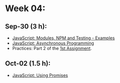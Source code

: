 # Week 04:

## Sep-30 (3 h):
- [JavaScript: Modules, NPM and Testing - Examples](https://github.com/isel-leic-ipw/2526i-IPW-LEIC33D/wiki/07-JS-Modules-NPM-Mocha#example)
- [JavaScript: Asynchronous Programming](https://github.com/isel-leic-ipw/2526i-IPW-LEIC33D/wiki/08-JS-Asynchronous)
- Practices: Part 2 of the [1st Assignment]().

## Oct-02 (1.5 h):
- [JavaScript: Using Promises](https://github.com/isel-leic-ipw/2526i-IPW-LEIC33D/wiki/09-JS-Using-Promises)